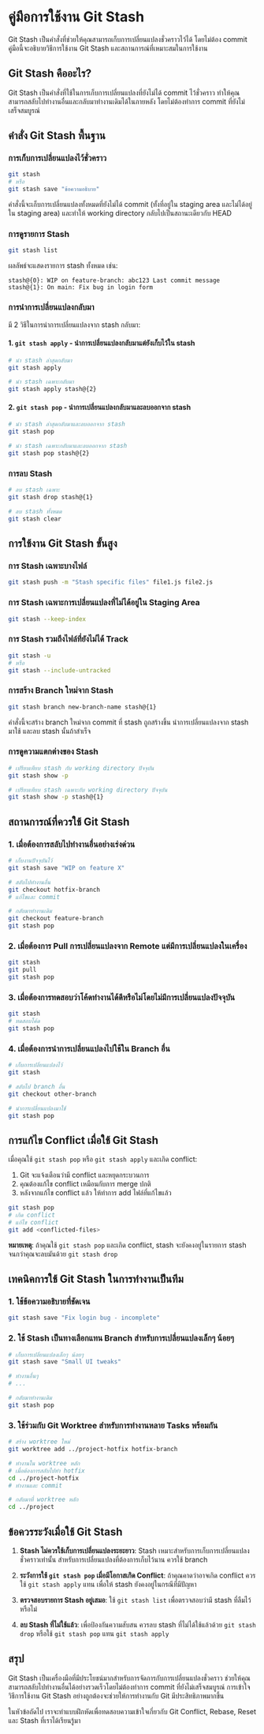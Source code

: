 # คู่มือการใช้งาน Git Stash

Git Stash เป็นคำสั่งที่ช่วยให้คุณสามารถเก็บการเปลี่ยนแปลงชั่วคราวไว้ได้ โดยไม่ต้อง commit คู่มือนี้จะอธิบายวิธีการใช้งาน Git Stash และสถานการณ์ที่เหมาะสมในการใช้งาน

## Git Stash คืออะไร?

Git Stash เป็นคำสั่งที่ใช้ในการเก็บการเปลี่ยนแปลงที่ยังไม่ได้ commit ไว้ชั่วคราว ทำให้คุณสามารถสลับไปทำงานอื่นและกลับมาทำงานเดิมได้ในภายหลัง โดยไม่ต้องทำการ commit ที่ยังไม่เสร็จสมบูรณ์

## คำสั่ง Git Stash พื้นฐาน

### การเก็บการเปลี่ยนแปลงไว้ชั่วคราว

```bash
git stash
# หรือ
git stash save "ข้อความอธิบาย"
```

คำสั่งนี้จะเก็บการเปลี่ยนแปลงทั้งหมดที่ยังไม่ได้ commit (ทั้งที่อยู่ใน staging area และไม่ได้อยู่ใน staging area) และทำให้ working directory กลับไปเป็นสถานะเดียวกับ HEAD

### การดูรายการ Stash

```bash
git stash list
```

ผลลัพธ์จะแสดงรายการ stash ทั้งหมด เช่น:
```
stash@{0}: WIP on feature-branch: abc123 Last commit message
stash@{1}: On main: Fix bug in login form
```

### การนำการเปลี่ยนแปลงกลับมา

มี 2 วิธีในการนำการเปลี่ยนแปลงจาก stash กลับมา:

#### 1. `git stash apply` - นำการเปลี่ยนแปลงกลับมาแต่ยังเก็บไว้ใน stash

```bash
# นำ stash ล่าสุดกลับมา
git stash apply

# นำ stash เฉพาะกลับมา
git stash apply stash@{2}
```

#### 2. `git stash pop` - นำการเปลี่ยนแปลงกลับมาและลบออกจาก stash

```bash
# นำ stash ล่าสุดกลับมาและลบออกจาก stash
git stash pop

# นำ stash เฉพาะกลับมาและลบออกจาก stash
git stash pop stash@{2}
```

### การลบ Stash

```bash
# ลบ stash เฉพาะ
git stash drop stash@{1}

# ลบ stash ทั้งหมด
git stash clear
```

## การใช้งาน Git Stash ขั้นสูง

### การ Stash เฉพาะบางไฟล์

```bash
git stash push -m "Stash specific files" file1.js file2.js
```

### การ Stash เฉพาะการเปลี่ยนแปลงที่ไม่ได้อยู่ใน Staging Area

```bash
git stash --keep-index
```

### การ Stash รวมถึงไฟล์ที่ยังไม่ได้ Track

```bash
git stash -u
# หรือ
git stash --include-untracked
```

### การสร้าง Branch ใหม่จาก Stash

```bash
git stash branch new-branch-name stash@{1}
```

คำสั่งนี้จะสร้าง branch ใหม่จาก commit ที่ stash ถูกสร้างขึ้น นำการเปลี่ยนแปลงจาก stash มาใช้ และลบ stash นั้นถ้าสำเร็จ

### การดูความแตกต่างของ Stash

```bash
# เปรียบเทียบ stash กับ working directory ปัจจุบัน
git stash show -p

# เปรียบเทียบ stash เฉพาะกับ working directory ปัจจุบัน
git stash show -p stash@{1}
```

## สถานการณ์ที่ควรใช้ Git Stash

### 1. เมื่อต้องการสลับไปทำงานอื่นอย่างเร่งด่วน

```bash
# เก็บงานปัจจุบันไว้
git stash save "WIP on feature X"

# สลับไปทำงานอื่น
git checkout hotfix-branch
# แก้ไขและ commit

# กลับมาทำงานเดิม
git checkout feature-branch
git stash pop
```

### 2. เมื่อต้องการ Pull การเปลี่ยนแปลงจาก Remote แต่มีการเปลี่ยนแปลงในเครื่อง

```bash
git stash
git pull
git stash pop
```

### 3. เมื่อต้องการทดสอบว่าโค้ดทำงานได้ดีหรือไม่โดยไม่มีการเปลี่ยนแปลงปัจจุบัน

```bash
git stash
# ทดสอบโค้ด
git stash pop
```

### 4. เมื่อต้องการนำการเปลี่ยนแปลงไปใช้ใน Branch อื่น

```bash
# เก็บการเปลี่ยนแปลงไว้
git stash

# สลับไป branch อื่น
git checkout other-branch

# นำการเปลี่ยนแปลงมาใช้
git stash pop
```

## การแก้ไข Conflict เมื่อใช้ Git Stash

เมื่อคุณใช้ `git stash pop` หรือ `git stash apply` และเกิด conflict:

1. Git จะแจ้งเตือนว่ามี conflict และหยุดกระบวนการ
2. คุณต้องแก้ไข conflict เหมือนกับการ merge ปกติ
3. หลังจากแก้ไข conflict แล้ว ให้ทำการ add ไฟล์ที่แก้ไขแล้ว

```bash
git stash pop
# เกิด conflict
# แก้ไข conflict
git add <conflicted-files>
```

**หมายเหตุ**: ถ้าคุณใช้ `git stash pop` และเกิด conflict, stash จะยังคงอยู่ในรายการ stash จนกว่าคุณจะลบมันด้วย `git stash drop`

## เทคนิคการใช้ Git Stash ในการทำงานเป็นทีม

### 1. ใช้ข้อความอธิบายที่ชัดเจน

```bash
git stash save "Fix login bug - incomplete"
```

### 2. ใช้ Stash เป็นทางเลือกแทน Branch สำหรับการเปลี่ยนแปลงเล็กๆ น้อยๆ

```bash
# เก็บการเปลี่ยนแปลงเล็กๆ น้อยๆ
git stash save "Small UI tweaks"

# ทำงานอื่นๆ
# ...

# กลับมาทำงานเดิม
git stash pop
```

### 3. ใช้ร่วมกับ Git Worktree สำหรับการทำงานหลาย Tasks พร้อมกัน

```bash
# สร้าง worktree ใหม่
git worktree add ../project-hotfix hotfix-branch

# ทำงานใน worktree หลัก
# เมื่อต้องการสลับไปทำ hotfix
cd ../project-hotfix
# ทำงานและ commit

# กลับมาที่ worktree หลัก
cd ../project
```

## ข้อควรระวังเมื่อใช้ Git Stash

1. **Stash ไม่ควรใช้เก็บการเปลี่ยนแปลงระยะยาว**: Stash เหมาะสำหรับการเก็บการเปลี่ยนแปลงชั่วคราวเท่านั้น สำหรับการเปลี่ยนแปลงที่ต้องการเก็บไว้นาน ควรใช้ branch

2. **ระวังการใช้ `git stash pop` เมื่อมีโอกาสเกิด Conflict**: ถ้าคุณคาดว่าอาจเกิด conflict ควรใช้ `git stash apply` แทน เพื่อให้ stash ยังคงอยู่ในกรณีที่มีปัญหา

3. **ตรวจสอบรายการ Stash อยู่เสมอ**: ใช้ `git stash list` เพื่อตรวจสอบว่ามี stash ที่ลืมไว้หรือไม่

4. **ลบ Stash ที่ไม่ใช้แล้ว**: เพื่อป้องกันความสับสน ควรลบ stash ที่ไม่ได้ใช้แล้วด้วย `git stash drop` หรือใช้ `git stash pop` แทน `git stash apply`

## สรุป

Git Stash เป็นเครื่องมือที่มีประโยชน์มากสำหรับการจัดการกับการเปลี่ยนแปลงชั่วคราว ช่วยให้คุณสามารถสลับไปทำงานอื่นได้อย่างรวดเร็วโดยไม่ต้องทำการ commit ที่ยังไม่เสร็จสมบูรณ์ การเข้าใจวิธีการใช้งาน Git Stash อย่างถูกต้องจะช่วยให้การทำงานกับ Git มีประสิทธิภาพมากขึ้น

ในหัวข้อถัดไป เราจะทำแบบฝึกหัดเพื่อทดสอบความเข้าใจเกี่ยวกับ Git Conflict, Rebase, Reset และ Stash ที่เราได้เรียนรู้มา
